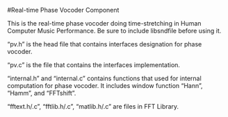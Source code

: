 #Real-time Phase Vocoder Component

This is the real-time phase vocoder doing time-stretching in Human Computer Music Performance. Be sure to include libsndfile before using it.

“pv.h” is the head file that contains interfaces designation for phase vocoder.

“pv.c” is the file that contains the interfaces implementation.
    
“internal.h” and “internal.c” contains functions that used for internal computation for phase vocoder. It includes window function “Hann”, “Hamm”, and “FFTshift”.
    
“fftext.h/.c”, “fftlib.h/.c”, “matlib.h/.c” are files in FFT Library.